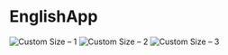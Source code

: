 # EnglishApp
![Custom Size – 1](https://user-images.githubusercontent.com/91764532/151419075-cce17a76-20c5-42f8-87a4-0a410c603eb4.png)
![Custom Size – 2](https://user-images.githubusercontent.com/91764532/151419081-025dbbb3-9555-4ce4-ad65-263e84935796.png)
![Custom Size – 3](https://user-images.githubusercontent.com/91764532/151419083-dc28064c-3103-480b-908b-cd3a9eb0f0f6.png)
